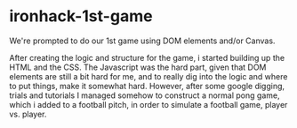 # ironhack-1st-game

We're prompted to do our 1st game using DOM elements and/or Canvas.

After creating the logic and structure for the game, i started building up the HTML and the CSS. The Javascript was the hard part, given that DOM elements are still a bit hard for me, and to really dig into the logic and where to put things, make it somewhat hard. However, after some google digging, trials and tutorials I managed somehow to construct a normal pong game, which i added to a football pitch, in order to simulate a football game, player vs. player. 
